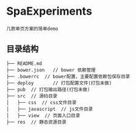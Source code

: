 # SpaExperiments

    几款单页方案的简单demo

## 目录结构

```
├── README.md
├── bower.json   // bower 依赖管理
├── .bowerrc  // bower配置，主要配置依赖包保存目录
├── deploy       // 打包配置文件(打包未做)
├── pub  // 打包输出路径(打包未做)
├── src  // 源码目录
│   ├── css  // css文件目录
│   ├── javascript  // js文件目录
│   ├── view  // 页面入口目录
├── res  // 静态资源目录


```

